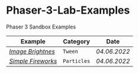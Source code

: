 # Phaser-3-Lab-Examples
Phaser 3 Sandbox Examples

Example | Category | Date
--- | --- | ---
*[Image Brightnes](https://labs.phaser.io/edit.html?src=https://raw.githubusercontent.com/MerlinEl/Phaser-3-Lab-Examples/main/Tween-Image-Brightness.js)* | `Tween` | *04.06.2022*
*[Simple Fireworks](https://labs.phaser.io/edit.html?src=https://raw.githubusercontent.com/MerlinEl/Phaser-3-Lab-Examples/main/Simple-Fireworks.js)* | `Particles` | *04.06.2022*

